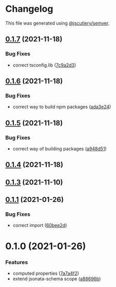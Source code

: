 # Changelog

This file was generated using [@jscutlery/semver](https://github.com/jscutlery/semver).

## [0.1.7](https://github.com/platyplus/platydev/compare/util-jsonata-schema@0.1.6...util-jsonata-schema@0.1.7) (2021-11-18)


### Bug Fixes

* correct tsconfig.lib ([7c9a2d3](https://github.com/platyplus/platydev/commit/7c9a2d340283b809cfe9f738e72090fc5a950aa5))



## [0.1.6](https://github.com/platyplus/platydev/compare/util-jsonata-schema@0.1.5...util-jsonata-schema@0.1.6) (2021-11-18)


### Bug Fixes

* correct way to build npm packages ([ada3e24](https://github.com/platyplus/platydev/commit/ada3e24b39cc328f5918717ed76e45df764a464b))



## [0.1.5](https://github.com/platyplus/platydev/compare/util-jsonata-schema@0.1.4...util-jsonata-schema@0.1.5) (2021-11-18)


### Bug Fixes

* correct way of building packages ([a948d51](https://github.com/platyplus/platydev/commit/a948d51f2670215cbdadcaf15bbf99767617bc8d))



## [0.1.4](https://github.com/platyplus/platydev/compare/util-jsonata-schema@0.1.3...util-jsonata-schema@0.1.4) (2021-11-18)



## [0.1.3](https://github.com/platyplus/platydev/compare/util-jsonata-schema@0.1.2...util-jsonata-schema@0.1.3) (2021-11-10)

## [0.1.1](https://github.com/platyplus/platyplus/compare/@platyplus/jsonata-schema@0.1.0...@platyplus/jsonata-schema@0.1.1) (2021-01-26)

### Bug Fixes

- correct import ([60bee2d](https://github.com/platyplus/platyplus/commit/60bee2d62db7b84b83e2ae9410685219012f6244))

# 0.1.0 (2021-01-26)

### Features

- computed properties ([7a7a4f2](https://github.com/platyplus/platyplus/commit/7a7a4f2bab688420fc8397cd56c9f7e0abbf9e6f))
- extend jsonata-schema scope ([a88696b](https://github.com/platyplus/platyplus/commit/a88696b7ea6c88ec58f11f4e3598923d23bcbd3e))
